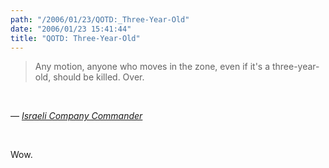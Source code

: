 ```yaml
---
path: "/2006/01/23/QOTD:_Three-Year-Old" 
date: "2006/01/23 15:41:44" 
title: "QOTD: Three-Year-Old" 
---
```

<blockquote><p>Any motion, anyone who moves in the zone, even if it's a three-year-old, should be killed. Over.</p></blockquote><br><p>&#8212; <cite><a href="http://harpers.org/InTheZone.html">Israeli Company Commander</a></cite></p><br><p>Wow.</p>